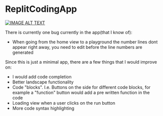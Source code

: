# ReplitCodingApp

[![IMAGE ALT TEXT](http://img.youtube.com/vi/2_V5PwjDjII/0.jpg)](http://www.youtube.com/watch?v=2_V5PwjDjII "Replit Coding App")


There is currently one bug currently in the app(that I know of):
- When going from the home view to a playground the number lines dont appear right away, you need to edit before the line numbers are generated

Since this is just a minimal app, there are a few things that I would improve on: 
- I would add code completion
- Better landscape functionality
- Code "blocks". I.e. Buttons on the side for different code blocks, for example a "function" button would add a pre written function in the code
- Loading view when a user clicks on the run button
- More code syntax highlighting
